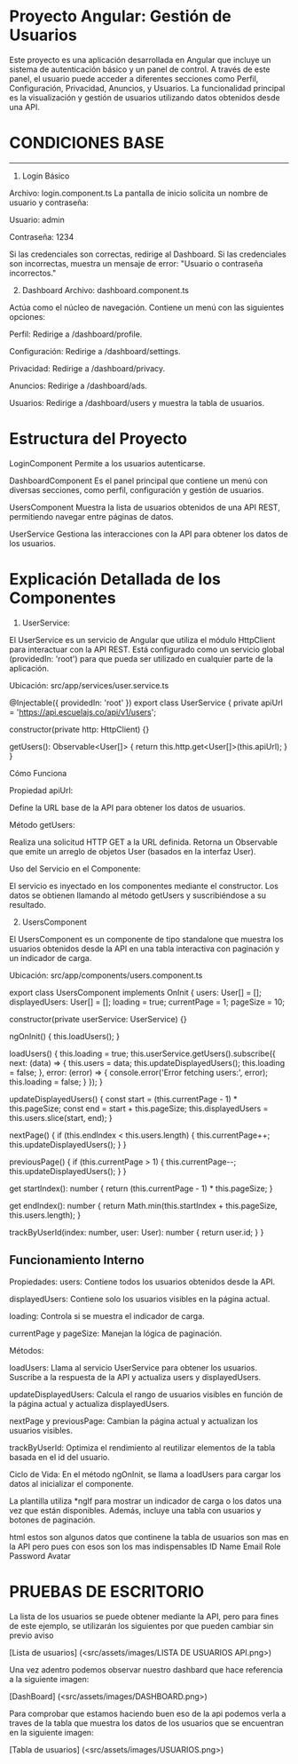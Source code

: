 # Proyecto Angular: Gestión de Usuarios
Este proyecto es una aplicación desarrollada en Angular que incluye un sistema de autenticación básico y un panel de control. A través de este panel, el usuario puede acceder a diferentes secciones como Perfil, Configuración, Privacidad, Anuncios, y Usuarios. La funcionalidad principal es la visualización y gestión de usuarios utilizando datos obtenidos desde una API.


# CONDICIONES BASE
-----------------
1. Login Básico

Archivo: login.component.ts
La pantalla de inicio solicita un nombre de usuario y contraseña:

Usuario: admin

Contraseña: 1234

Si las credenciales son correctas, redirige al Dashboard.
Si las credenciales son incorrectas, muestra un mensaje de error: "Usuario o contraseña incorrectos."

2. Dashboard
Archivo: dashboard.component.ts

Actúa como el núcleo de navegación.
Contiene un menú con las siguientes opciones:

Perfil: Redirige a /dashboard/profile.

Configuración: Redirige a /dashboard/settings.

Privacidad: Redirige a /dashboard/privacy.

Anuncios: Redirige a /dashboard/ads.

Usuarios: Redirige a /dashboard/users y muestra la tabla de usuarios.

# Estructura del Proyecto
LoginComponent
Permite a los usuarios autenticarse.

DashboardComponent
Es el panel principal que contiene un menú con diversas secciones, como perfil, configuración y gestión de usuarios.

UsersComponent
Muestra la lista de usuarios obtenidos de una API REST, permitiendo navegar entre páginas de datos.

UserService
Gestiona las interacciones con la API para obtener los datos de los usuarios.

# Explicación Detallada de los Componentes
1. UserService:

El UserService es un servicio de Angular que utiliza el módulo HttpClient para interactuar con la API REST.
Está configurado como un servicio global (providedIn: 'root') para que pueda ser utilizado en cualquier parte de la aplicación.

Ubicación: src/app/services/user.service.ts

@Injectable({
  providedIn: 'root'
})
export class UserService {
  private apiUrl = 'https://api.escuelajs.co/api/v1/users';

  constructor(private http: HttpClient) {}

  getUsers(): Observable<User[]> {
    return this.http.get<User[]>(this.apiUrl);
  }
}

Cómo Funciona

Propiedad apiUrl:

Define la URL base de la API para obtener los datos de usuarios.

Método getUsers:

Realiza una solicitud HTTP GET a la URL definida.
Retorna un Observable que emite un arreglo de objetos User (basados en la interfaz User).

Uso del Servicio en el Componente:

El servicio es inyectado en los componentes mediante el constructor. Los datos se obtienen llamando al método getUsers y suscribiéndose a su resultado.

2. UsersComponent

El UsersComponent es un componente de tipo standalone que muestra los usuarios obtenidos desde la API en una tabla interactiva con paginación y un indicador de carga.

Ubicación: src/app/components/users.component.ts


export class UsersComponent implements OnInit {
  users: User[] = [];
  displayedUsers: User[] = [];
  loading = true;
  currentPage = 1;
  pageSize = 10;

  constructor(private userService: UserService) {}

  ngOnInit() {
    this.loadUsers();
  }

  loadUsers() {
    this.loading = true;
    this.userService.getUsers().subscribe({
      next: (data) => {
        this.users = data;
        this.updateDisplayedUsers();
        this.loading = false;
      },
      error: (error) => {
        console.error('Error fetching users:', error);
        this.loading = false;
      }
    });
  }

  updateDisplayedUsers() {
    const start = (this.currentPage - 1) * this.pageSize;
    const end = start + this.pageSize;
    this.displayedUsers = this.users.slice(start, end);
  }

  nextPage() {
    if (this.endIndex < this.users.length) {
      this.currentPage++;
      this.updateDisplayedUsers();
    }
  }

  previousPage() {
    if (this.currentPage > 1) {
      this.currentPage--;
      this.updateDisplayedUsers();
    }
  }

  get startIndex(): number {
    return (this.currentPage - 1) * this.pageSize;
  }

  get endIndex(): number {
    return Math.min(this.startIndex + this.pageSize, this.users.length);
  }

  trackByUserId(index: number, user: User): number {
    return user.id;
  }
}

Funcionamiento Interno
--------------------
Propiedades:
users: Contiene todos los usuarios obtenidos desde la API.

displayedUsers: Contiene solo los usuarios visibles en la página actual.

loading: Controla si se muestra el indicador de carga.

currentPage y pageSize: Manejan la lógica de paginación.

Métodos:

loadUsers:
Llama al servicio UserService para obtener los usuarios.
Suscribe a la respuesta de la API y actualiza users y displayedUsers.

updateDisplayedUsers:
Calcula el rango de usuarios visibles en función de la página actual y actualiza displayedUsers.

nextPage y previousPage:
Cambian la página actual y actualizan los usuarios visibles.

trackByUserId:
Optimiza el rendimiento al reutilizar elementos de la tabla basada en el id del usuario.

Ciclo de Vida:
En el método ngOnInit, se llama a loadUsers para cargar los datos al inicializar el componente.

La plantilla utiliza *ngIf para mostrar un indicador de carga o los datos una vez que están disponibles. Además, incluye una tabla con usuarios y botones de paginación.

html estos son algunos datos que continene la tabla de usuarios son mas en la API pero pues con esos son los mas indispensables
                <th>ID</th>
                <th>Name</th>
                <th>Email</th>
                <th>Role</th>
                <th>Password</th>
                <th>Avatar</th>
          
   
# PRUEBAS DE ESCRITORIO

La lista de los usuarios se puede obtener mediante la API, pero para fines de este ejemplo, se utilizarán los siguientes por que pueden cambiar sin previo aviso

[Lista de usuarios] (<src/assets/images/LISTA DE USUARIOS API.png>)

Una vez adentro podemos observar nuestro dashbard que hace referencia a la siguiente imagen:

[DashBoard] (<src/assets/images/DASHBOARD.png>)

Para comprobar que estamos haciendo buen eso de la api podemos verla a traves de la tabla que muestra los datos de los usuarios que se encuentran en la siguiente imagen:

[Tabla de usuarios] (<src/assets/images/USUARIOS.png>)

